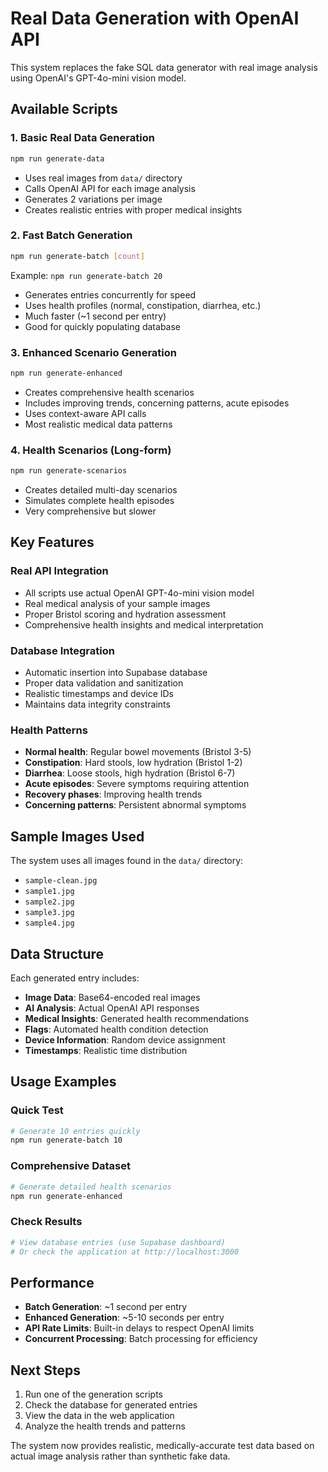 # Real Data Generation with OpenAI API

This system replaces the fake SQL data generator with real image analysis using OpenAI's GPT-4o-mini vision model.

## Available Scripts

### 1. Basic Real Data Generation
```bash
npm run generate-data
```
- Uses real images from `data/` directory
- Calls OpenAI API for each image analysis
- Generates 2 variations per image
- Creates realistic entries with proper medical insights

### 2. Fast Batch Generation
```bash
npm run generate-batch [count]
```
Example: `npm run generate-batch 20`
- Generates entries concurrently for speed
- Uses health profiles (normal, constipation, diarrhea, etc.)
- Much faster (~1 second per entry)
- Good for quickly populating database

### 3. Enhanced Scenario Generation
```bash
npm run generate-enhanced
```
- Creates comprehensive health scenarios
- Includes improving trends, concerning patterns, acute episodes
- Uses context-aware API calls
- Most realistic medical data patterns

### 4. Health Scenarios (Long-form)
```bash
npm run generate-scenarios
```
- Creates detailed multi-day scenarios
- Simulates complete health episodes
- Very comprehensive but slower

## Key Features

### Real API Integration
- All scripts use actual OpenAI GPT-4o-mini vision model
- Real medical analysis of your sample images
- Proper Bristol scoring and hydration assessment
- Comprehensive health insights and medical interpretation

### Database Integration
- Automatic insertion into Supabase database
- Proper data validation and sanitization
- Realistic timestamps and device IDs
- Maintains data integrity constraints

### Health Patterns
- **Normal health**: Regular bowel movements (Bristol 3-5)
- **Constipation**: Hard stools, low hydration (Bristol 1-2)
- **Diarrhea**: Loose stools, high hydration (Bristol 6-7)
- **Acute episodes**: Severe symptoms requiring attention
- **Recovery phases**: Improving health trends
- **Concerning patterns**: Persistent abnormal symptoms

## Sample Images Used

The system uses all images found in the `data/` directory:
- `sample-clean.jpg`
- `sample1.jpg`
- `sample2.jpg`
- `sample3.jpg`
- `sample4.jpg`

## Data Structure

Each generated entry includes:
- **Image Data**: Base64-encoded real images
- **AI Analysis**: Actual OpenAI API responses
- **Medical Insights**: Generated health recommendations
- **Flags**: Automated health condition detection
- **Device Information**: Random device assignment
- **Timestamps**: Realistic time distribution

## Usage Examples

### Quick Test
```bash
# Generate 10 entries quickly
npm run generate-batch 10
```

### Comprehensive Dataset
```bash
# Generate detailed health scenarios
npm run generate-enhanced
```

### Check Results
```bash
# View database entries (use Supabase dashboard)
# Or check the application at http://localhost:3000
```

## Performance

- **Batch Generation**: ~1 second per entry
- **Enhanced Generation**: ~5-10 seconds per entry
- **API Rate Limits**: Built-in delays to respect OpenAI limits
- **Concurrent Processing**: Batch processing for efficiency

## Next Steps

1. Run one of the generation scripts
2. Check the database for generated entries
3. View the data in the web application
4. Analyze the health trends and patterns

The system now provides realistic, medically-accurate test data based on actual image analysis rather than synthetic fake data.